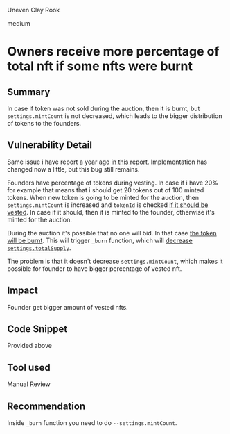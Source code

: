 Uneven Clay Rook

medium

# Owners receive more percentage of total nft if some nfts were burnt

## Summary
In case if token was not sold during the auction, then it is burnt, but `settings.mintCount` is not decreased, which leads to the bigger distribution of tokens to the founders.
## Vulnerability Detail
Same issue i have report a year ago [in this report](https://github.com/code-423n4/2022-09-nouns-builder-findings/issues/94). Implementation has changed now a little, but this bug still remains.

Founders have percentage of tokens during vesting. In case if i have 20% for example that means that i should get 20 tokens out of 100 minted tokens. When new token is going to be minted for the auction, then `settings.mintCount` is increased and `tokenId` is checked [if it should be vested](https://github.com/sherlock-audit/2023-09-nounsbuilder/blob/main/nouns-protocol/src/token/Token.sol#L238). In case if it should, then it is minted to the founder, otherwise it's minted for the auction.

During the auction it's possible that no one will bid. In that case [the token will be burnt](https://github.com/sherlock-audit/2023-09-nounsbuilder/blob/main/nouns-protocol/src/auction/Auction.sol#L285). This will trigger `_burn` function, which will [decrease `settings.totalSupply`](https://github.com/sherlock-audit/2023-09-nounsbuilder/blob/main/nouns-protocol/src/token/Token.sol#L308).

The problem is that it doesn't decrease `settings.mintCount`, which makes it possible for founder to have bigger percentage of vested nft.
## Impact
Founder get bigger amount of vested nfts.
## Code Snippet
Provided above
## Tool used

Manual Review

## Recommendation
Inside `_burn` function you need to do `--settings.mintCount`.